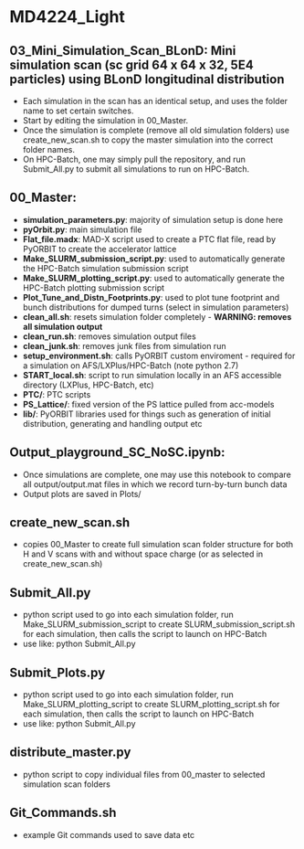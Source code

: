 # MD4224_Light
## 03_Mini_Simulation_Scan_BLonD: Mini simulation scan (sc grid 64 x 64 x 32, 5E4 particles) using BLonD longitudinal distribution

- Each simulation in the scan has an identical setup, and uses the folder name to set certain switches.
- Start by editing the simulation in 00_Master.
- Once the simulation is complete (remove all old simulation folders) use create_new_scan.sh to copy the master simulation into the correct folder names.
- On HPC-Batch, one may simply pull the repository, and run Submit_All.py to submit all simulations to run on HPC-Batch.

## 00_Master:
- **simulation_parameters.py**: majority of simulation setup is done here
- **pyOrbit.py**: main simulation file
- **Flat_file.madx**: MAD-X script used to create a PTC flat file, read by PyORBIT to create the accelerator lattice
- **Make_SLURM_submission_script.py**: used to automatically generate the HPC-Batch simulation submission script
- **Make_SLURM_plotting_script.py**: used to automatically generate the HPC-Batch plotting submission script
- **Plot_Tune_and_Distn_Footprints.py**: used to plot tune footprint and bunch distributions for dumped turns (select in simulation parameters)
- **clean_all.sh**: resets simulation folder completely - **WARNING: removes all simulation output**
- **clean_run.sh**: removes simulation output files
- **clean_junk.sh**: removes junk files from simulation run
- **setup_environment.sh**: calls PyORBIT custom enviroment - required for a simulation on AFS/LXPlus/HPC-Batch (note python 2.7)
- **START_local.sh**: script to run simulation locally in an AFS accessible directory (LXPlus, HPC-Batch, etc)
- **PTC/**: PTC scripts
- **PS_Lattice/**: fixed version of the PS lattice pulled from acc-models
- **lib/**: PyORBIT libraries used for things such as generation of initial distribution, generating and handling output etc

## Output_playground_SC_NoSC.ipynb:
- Once simulations are complete, one may use this notebook to compare all output/output.mat files in which we record turn-by-turn bunch data
- Output plots are saved in Plots/

## create_new_scan.sh
- copies 00_Master to create full simulation scan folder structure for both H and V scans with and without space charge (or as selected in create_new_scan.sh)

## Submit_All.py
- python script used to go into each simulation folder, run Make_SLURM_submission_script to create SLURM_submission_script.sh for each simulation, then calls the script to launch on HPC-Batch
- use like: python Submit_All.py

## Submit_Plots.py
- python script used to go into each simulation folder, run Make_SLURM_plotting_script to create SLURM_plotting_script.sh for each simulation, then calls the script to launch on HPC-Batch
- use like: python Submit_All.py

## distribute_master.py
- python script to copy individual files from 00_master to selected simulation scan folders

## Git_Commands.sh
- example Git commands used to save data etc
